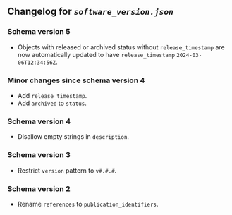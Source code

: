 ## Changelog for *`software_version.json`*

### Schema version 5

* Objects with released or archived status without `release_timestamp` are now automatically updated to have `release_timestamp` `2024-03-06T12:34:56Z`.

### Minor changes since schema version 4

* Add `release_timestamp`.
* Add `archived` to `status`.

### Schema version 4

* Disallow empty strings in `description`.

### Schema version 3

* Restrict `version` pattern to `v#.#.#`.

### Schema version 2

* Rename `references` to `publication_identifiers`.
